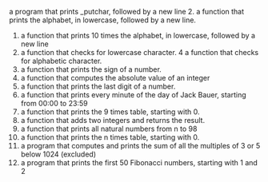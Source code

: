 a program that prints _putchar, followed by a new line
2. a function that prints the alphabet, in lowercase, followed by a new line.
1. a function that prints 10 times the alphabet, in lowercase, followed by a new line
3. a function that checks for lowercase character.
4 a function that checks for alphabetic character.
5. a function that prints the sign of a number.
6. a function that computes the absolute value of an integer
7. a function that prints the last digit of a number.
8. a function that prints every minute of the day of Jack Bauer, starting from 00:00 to 23:59
9. a function that prints the 9 times table, starting with 0.
10. a function that adds two integers and returns the result.
11. a function that prints all natural numbers from n to 98
13. a function that prints the n times table, starting with 0.
13. a program that computes and prints the sum of all the multiples of 3 or 5 below 1024 (excluded)
14. a program that prints the first 50 Fibonacci numbers, starting with 1 and 2
